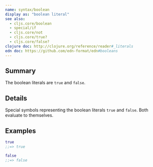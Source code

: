 ```yaml
---
name: syntax/boolean
display as: "boolean literal"
see also:
  - cljs.core/boolean
  - special/if
  - cljs.core/not
  - cljs.core/true?
  - cljs.core/false?
clojure doc: http://clojure.org/reference/reader#_literals
edn doc: https://github.com/edn-format/edn#booleans
---
```


## Summary

The boolean literals are `true` and `false`.

## Details

Special symbols representing the boolean literals `true` and `false`.
Both evaluate to themselves.

## Examples

```clj
true
;;=> true

false
;;=> false
```
